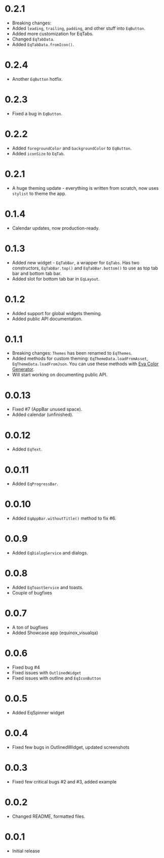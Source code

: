 # 0.2.1

- Breaking changes:
- Added `leading`, `trailing`, `padding`, and other stuff into `EqButton`.
- Added more customization for EqTabs.
- Changed `EqTabData`.
- Added `EqTabData.fromIcon()`.

# 0.2.4

- Another `EqButton` hotfix.

# 0.2.3

- Fixed a bug in `EqButton`.

# 0.2.2

- Added `foregroundColor` and `backgroundColor` to `EqButton`. 
- Added `iconSize` to `EqTab`.

# 0.2.1

- A huge theming update - everything is written from scratch, now uses `stylist` to theme the app.

# 0.1.4

- Calendar updates, now production-ready.

# 0.1.3

- Added new widget - `EqTabBar`, a wrapper for `EqTabs`. Has two constructors,
`EqTabBar.top()` and `EqTabBar.bottom()` to use as top tab bar and bottom tab bar.
- Added slot for bottom tab bar in `EqLayout`.

# 0.1.2

- Added support for global widgets theming.
- Added public API documentation.

# 0.1.1

- Breaking changes: `Themes` has been renamed to `EqThemes`.
- Added methods for custom theming: `EqThemeData.loadFromAsset`, `EqThemeData.loadFromJson`. You can use these methods with [Eva Color Generator](https://colors.eva.design).
- Will start working on documenting public API.

# 0.0.13

- Fixed #7 (AppBar unused space).
- Added calendar (unfinished).

# 0.0.12

- Added `EqText`.

# 0.0.11

- Added `EqProgressBar`.

# 0.0.10

- Added `EqAppBar.withoutTitle()` method to fix #6.

# 0.0.9

- Added `EqDialogService` and dialogs.

# 0.0.8

- Added `EqToastService` and toasts.
- Couple of bugfixes

# 0.0.7

- A ton of bugfixes
- Added Showcase app (equinox_visualqa)

# 0.0.6

- Fixed bug #4
- Fixed issues with `OutlinedWidget`
- Fixed issues with outline and `EqIconButton` 

# 0.0.5

- Added EqSpinner widget

# 0.0.4

- Fixed few bugs in OutlinedWidget, updated screenshots

# 0.0.3

- Fixed few critical bugs #2 and #3, added example

# 0.0.2

- Changed README, formatted files.

# 0.0.1

- Initial release